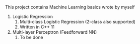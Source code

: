 This project contains Machine Learning basics wrote by myself
1. Logistic Regression
    1. Multi-class Logistic Regression (2-class also supported)
    2. Written in C++ 11
2. Multi-layer Perceptron (Feedforward NN)
    1. To be done
